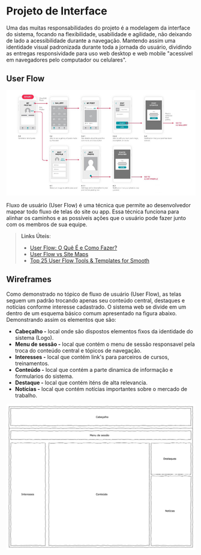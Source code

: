 
# Projeto de Interface

Uma das muitas responsabilidades do projeto é a modelagem da interface do sistema, focando na flexibilidade, usabilidade e agilidade, não deixando de lado a acessibilidade durante a navegação. Mantendo assim uma identidade visual padronizada durante toda a jornada do usuário, dividindo as entregas responsividade para uso web desktop e web mobile "acessível em navegadores pelo computador ou celulares".

## User Flow

![Exemplo de UserFlow](img/userflow.jpg)

Fluxo de usuário (User Flow) é uma técnica que permite ao desenvolvedor mapear todo fluxo de telas do site ou app. Essa técnica funciona para alinhar os caminhos e as possíveis ações que o usuário pode fazer junto com os membros de sua equipe.

> **Links Úteis**:
> - [User Flow: O Quê É e Como Fazer?](https://medium.com/7bits/fluxo-de-usu%C3%A1rio-user-flow-o-que-%C3%A9-como-fazer-79d965872534)
> - [User Flow vs Site Maps](http://designr.com.br/sitemap-e-user-flow-quais-as-diferencas-e-quando-usar-cada-um/)
> - [Top 25 User Flow Tools & Templates for Smooth](https://www.mockplus.com/blog/post/user-flow-tools)


## Wireframes

Como demonstrado no tópico de fluxo de usuário (User Flow), as telas seguem um padrão trocando apenas seu conteúdo central, destaques e notícias conforme interesse cadastrado. O sistema web se divide em um dentro de um esquema básico comum apresentado na figura abaixo. Demonstrando assim os elementos que são:

* **Cabeçalho -** local onde são dispostos elementos fixos da identidade do sistema (Logo).
* **Menu de sessão -** local que contém o menu de sessão responsavel pela troca do conteúdo central e tópicos de navegação.
* **Interesses -** local que contém link's para parceiros de cursos, treinamentos. 
* **Conteúdo -** local que contém a parte dinamica de informação e formularios do sistema.
* **Destaque -** local que contém iténs de alta relevancia.
* **Notícias -** local que contém notícias importantes sobre o mercado de trabalho.

![Wireframe](img/wireframe-Estrutura.drawio.png)


